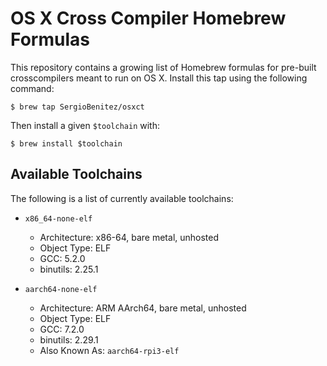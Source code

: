 # OS X Cross Compiler Homebrew Formulas

This repository contains a growing list of Homebrew formulas for pre-built
crosscompilers meant to run on OS X. Install this tap using the following
command:

    $ brew tap SergioBenitez/osxct

Then install a given `$toolchain` with:

    $ brew install $toolchain

## Available Toolchains

The following is a list of currently available toolchains:

  * `x86_64-none-elf`
    - Architecture: x86-64, bare metal, unhosted
    - Object Type: ELF
    - GCC: 5.2.0
    - binutils: 2.25.1

  * `aarch64-none-elf`
    - Architecture: ARM AArch64, bare metal, unhosted
    - Object Type: ELF
    - GCC: 7.2.0
    - binutils: 2.29.1
    - Also Known As: `aarch64-rpi3-elf`
